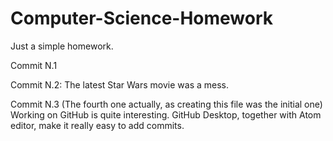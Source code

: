 # Computer-Science-Homework
Just a simple homework.

Commit N.1

Commit N.2:
The latest Star Wars movie was a mess.

Commit N.3 (The fourth one actually, as creating this file was the initial one)
Working on GitHub is quite interesting. GitHub Desktop, together with Atom editor, make it really easy to add commits.
